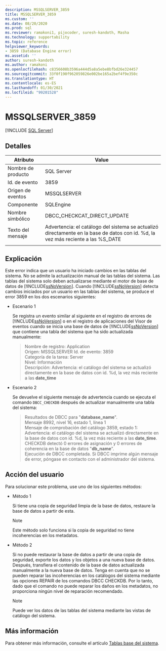 ```yaml
---
description: MSSQLSERVER_3859
title: MSSQLSERVER_3859
ms.custom: ''
ms.date: 08/20/2020
ms.prod: sql
ms.reviewer: ramakoni1, pijocoder, suresh-kandoth, Masha
ms.technology: supportability
ms.topic: reference
helpviewer_keywords:
- 3859 (Database Engine error)
ms.assetid: ''
author: suresh-kandoth
ms.author: ramakoni
ms.openlocfilehash: c8356608b3596a444d5a8a5ebe8bfbd26e324457
ms.sourcegitcommit: 33f0f190f962059826e002be165a2bef4f9e350c
ms.translationtype: HT
ms.contentlocale: es-ES
ms.lasthandoff: 01/30/2021
ms.locfileid: "99201528"
---
```

# <a name="mssqlserver_3859"></a>MSSQLSERVER_3859
 [!INCLUDE [SQL Server](../../includes/applies-to-version/sqlserver.md)]

## <a name="details"></a>Detalles

|Atributo|Value|
|---|---|
|Nombre de producto|SQL Server|
|Id. de evento|3859|
|Origen de eventos|MSSQLSERVER|
|Componente|SQLEngine|
|Nombre simbólico|DBCC_CHECKCAT_DIRECT_UPDATE|
|Texto del mensaje|Advertencia: el catálogo del sistema se actualizó directamente en la base de datos con id. \%d, la vez más reciente a las %S_DATE|
||

## <a name="explanation"></a>Explicación

Este error indica que un usuario ha iniciado cambios en las tablas del sistema. No se admite la actualización manual de las tablas del sistema. Las tablas del sistema solo deben actualizarse mediante el motor de base de datos de [!INCLUDE[ssNoVersion](../../includes/ssnoversion-md.md)]. Cuando [!INCLUDE[ssNoVersion](../../includes/ssnoversion-md.md)] detecta cambios iniciados por un usuario en las tablas del sistema, se produce el error 3859 en los dos escenarios siguientes:

- Escenario 1

    Se registra un evento similar al siguiente en el registro de errores de [!INCLUDE[ssNoVersion](../../includes/ssnoversion-md.md)] o en el registro de aplicaciones del Visor de eventos cuando se inicia una base de datos de [!INCLUDE[ssNoVersion](../../includes/ssnoversion-md.md)] que contiene una tabla del sistema que ha sido actualizada manualmente:

    > Nombre de registro: Application  
    Origen: MSSQLSERVER Id. de evento: 3859  
    Categoría de la tarea: Server  
    Nivel: Información  
    Descripción: Advertencia: el catálogo del sistema se actualizó directamente en la base de datos con id. \%d, la vez más reciente a las **date_time**  

- Escenario 2  

    Se devuelve el siguiente mensaje de advertencia cuando se ejecuta el comando `DBCC_CHECKDB` después de actualizar manualmente una tabla del sistema:

    > Resultados de DBCC para "**database_name**".  
    Mensaje 8992, nivel 16, estado 1, línea 1  
    Mensaje de comprobación del catálogo 3859, estado 1: Advertencia: el catálogo del sistema se actualizó directamente en la base de datos con id. \%d, la vez más reciente a las **date_time**.  
    CHECKDB detectó 0 errores de asignación y 0 errores de coherencia en la base de datos "**db_name**".  
    Ejecución de DBCC completada. Si DBCC imprime algún mensaje de error, póngase en contacto con el administrador del sistema.

## <a name="user-action"></a>Acción del usuario

Para solucionar este problema, use uno de los siguientes métodos:

- Método 1

    Si tiene una copia de seguridad limpia de la base de datos, restaure la base de datos a partir de esta.  
    > [!NOTE]
    > Este método solo funciona si la copia de seguridad no tiene incoherencias en los metadatos.  

- Método 2  

    Si no puede restaurar la base de datos a partir de una copia de seguridad, exporte los datos y los objetos a una nueva base de datos. Después, transfiera el contenido de la base de datos actualizada manualmente a la nueva base de datos. Tenga en cuenta que no se pueden reparar las incoherencias en los catálogos del sistema mediante las opciones REPAIR de los comandos DBCC CHECKDB. Por lo tanto, dado que el comando no puede reparar los daños en los metadatos, no proporciona ningún nivel de reparación recomendado.

    > [!NOTE]
    > Puede ver los datos de las tablas del sistema mediante las vistas de catálogo del sistema.

## <a name="more-information"></a>Más información

Para obtener más información, consulte el artículo [Tablas base del sistema](../system-tables/system-base-tables.md).